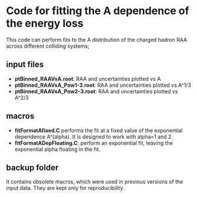 # Code for fitting the A dependence of the energy loss

This code can perform fits to the A distribution of the charged hadron RAA across different colliding systems;

## input files
- **ptBinned_RAAVsA.root**: RAA and uncertainties plotted vs A
- **ptBinned_RAAVsA_Pow1-3.root**: RAA and uncertainties plotted vs A^1/3
- **ptBinned_RAAVsA_Pow2-3.root**: RAA and uncertainties plotted vs A^2/3

## macros
- **fitFormatAfixed.C** performs the fit at a fixed value of the exponential dependence A^(alpha). It is designed to work with alpha=1 and 2. 
- **fitFormatADepFloating.C**: perform an exponential fit, leaving the exponential alpha floating in the fit.

## backup folder
It contains obsolete macros, which were used in previous versions of the input data. They are kept only for reproducibility. 

